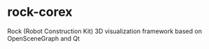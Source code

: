 # rock-corex
Rock (Robot Construction Kit) 3D visualization framework based on OpenSceneGraph and Qt
